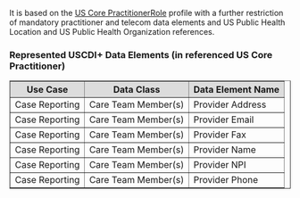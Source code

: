 It is based on the [US Core PractitionerRole]({{site.data.fhir.ver.hl7fhiruscore}}/StructureDefinition-us-core-practitionerrole.html) profile with a further restriction of mandatory practitioner and telecom data elements and US Public Health Location and US Public Health Organization references.

### Represented USCDI+ Data Elements (in referenced US Core Practitioner)

<table border="1">
    <thead>
        <tr style="background-color:#DCDCDC">
            <th style="text-align: center; vertical-align: middle;">Use Case</th>
            <th style="text-align: center; vertical-align: middle;">Data Class</th>
            <th style="text-align: center; vertical-align: middle;">Data Element Name</th>
        </tr>
    </thead>
    <tbody>
        <tr>
            <td>Case Reporting</td>
            <td>Care Team Member(s)</td>
            <td>Provider Address</td>
        </tr>
        <tr>
            <td>Case Reporting</td>
            <td>Care Team Member(s)</td>
            <td>Provider Email</td>
        </tr>
        <tr>
            <td>Case Reporting</td>
            <td>Care Team Member(s)</td>
            <td>Provider Fax</td>
        </tr>
        <tr>
            <td>Case Reporting</td>
            <td>Care Team Member(s)</td>
            <td>Provider Name</td>
        </tr>
        <tr>
            <td>Case Reporting</td>
            <td>Care Team Member(s)</td>
            <td>Provider NPI</td>
        </tr>
        <tr>
            <td>Case Reporting</td>
            <td>Care Team Member(s)</td>
            <td>Provider Phone</td>
        </tr>
    </tbody>
</table>